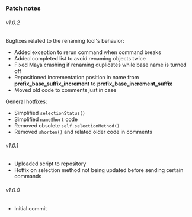 ### Patch notes
###### v1.0.2
Bugfixes related to the renaming tool's behavior:
- Added exception to rerun command when command breaks
- Added completed list to avoid renaming objects twice
- Fixed Maya crashing if renaming duplicates while base name is turned off
- Repositioned incrementation position in name from **prefix_base_suffix_increment** to **prefix_base_increment_suffix**
- Moved old code to comments just in case

General hotfixes:
- Simplified `selectionStatus()`
- Simplified `nameShort` code
- Removed obsolete `self.selectionMethod()`
- Removed `shorten()` and related older code in comments

###### v1.0.1
- Uploaded script to repository
- Hotfix on selection method not being updated before sending certain commands

###### v1.0.0
- Initial commit
